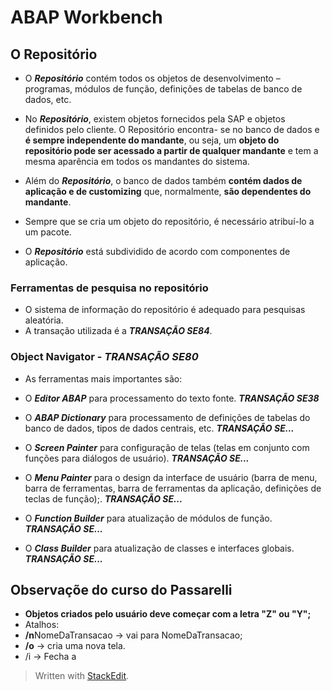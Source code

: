 # ABAP Workbench

## O Repositório

- O ___Repositório___ contém todos os objetos de desenvolvimento – programas, módulos de função, definições de tabelas de banco de dados, etc. 

- No ___Repositório___, existem objetos fornecidos pela SAP e objetos definidos pelo cliente. O Repositório encontra- se no banco de dados e **é sempre independente do mandante**, ou seja, um **objeto do repositório pode ser acessado a partir de qualquer mandante** e tem a mesma aparência em todos os mandantes do sistema.

- Além do ___Repositório___, o banco de dados também **contém dados de aplicação e de customizing** que, normalmente, **são dependentes do mandante**.

- Sempre que se cria um objeto do repositório, é necessário atribuí-lo a um pacote.

- O ___Repositório___ está subdividido de acordo com componentes de aplicação.

### Ferramentas de pesquisa no repositório
- O sistema de informação do repositório é adequado para pesquisas aleatória.
-  A transação utilizada é a ***TRANSAÇÃO SE84***.

### Object Navigator - ***TRANSAÇÃO SE80***

- As ferramentas mais importantes são:

- O ***Editor ABAP*** para processamento do texto fonte. ***TRANSAÇÃO SE38***

- O ***ABAP Dictionary*** para processamento de definições de tabelas do banco de dados, tipos de dados centrais, etc. ***TRANSAÇÃO SE...***

- O ***Screen Painter*** para configuração de telas (telas em conjunto com funções para diálogos de usuário). ***TRANSAÇÃO SE...***

- O ***Menu Painter*** para o design da interface de usuário (barra de menu, barra de ferramentas, barra de ferramentas da aplicação, definições de teclas de função);. ***TRANSAÇÃO SE...***
    
- O ***Function Builder*** para atualização de módulos de função. ***TRANSAÇÃO SE...***

- O ***Class Builder*** para atualização de classes e interfaces globais. ***TRANSAÇÃO SE...***


## Observaçõe do curso do Passarelli

- **Objetos criados pelo usuário deve começar com a letra "Z" ou "Y";**
- Atalhos:
-  **/n**NomeDaTransacao -> vai para NomeDaTransacao;
- **/o** -> cria uma nova tela.
- /i -> Fecha a 


> Written with [StackEdit](https://stackedit.io/).
<!--stackedit_data:
eyJoaXN0b3J5IjpbOTk3ODkyNzE1LDEzOTI3MTY5MzEsLTE5Mj
gxMDI4NTUsMTUyODMyMDI5MSwxMTgwMDA1Nzg5LDExODAwMDU3
ODksMTExNTI1MTQ5MCwtMTA0MTY0NDU5NSwxNzAxNDI5NDMsLT
E0Njg5NDEyNTEsMTY5MDExOTkxNSwtNDM2OTQ2MzkyLC0xNjI4
NjcyNDQwLC0xODA2NDM1NDYzXX0=
-->